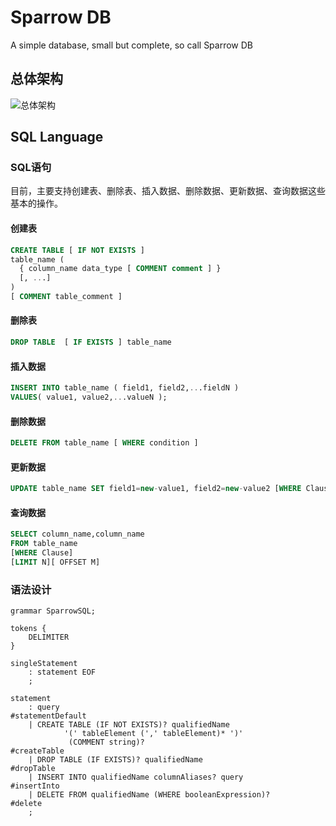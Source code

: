 # Sparrow DB
A simple database, small but complete, so call Sparrow DB

## 总体架构
![总体架构](https://github.com/xianfengyi/photos/blob/main/sparrowdb/%E6%80%BB%E4%BD%93%E6%9E%B6%E6%9E%84.png)

## SQL Language

### SQL语句
目前，主要支持创建表、删除表、插入数据、删除数据、更新数据、查询数据这些基本的操作。
#### 创建表
```sql
CREATE TABLE [ IF NOT EXISTS ]
table_name (
  { column_name data_type [ COMMENT comment ] }
  [, ...]
)
[ COMMENT table_comment ]
```
#### 删除表
```sql
DROP TABLE  [ IF EXISTS ] table_name
```
#### 插入数据
```sql
INSERT INTO table_name ( field1, field2,...fieldN )
VALUES( value1, value2,...valueN );
```
#### 删除数据
```sql
DELETE FROM table_name [ WHERE condition ]
```
#### 更新数据
```sql
UPDATE table_name SET field1=new-value1, field2=new-value2 [WHERE Clause]
```
#### 查询数据
```sql
SELECT column_name,column_name
FROM table_name
[WHERE Clause]
[LIMIT N][ OFFSET M]
```
### 语法设计
```antlrv4
grammar SparrowSQL;

tokens {
    DELIMITER
}

singleStatement
    : statement EOF
    ;

statement
    : query                                                            #statementDefault
    | CREATE TABLE (IF NOT EXISTS)? qualifiedName
            '(' tableElement (',' tableElement)* ')'
             (COMMENT string)?                                         #createTable
    | DROP TABLE (IF EXISTS)? qualifiedName                            #dropTable
    | INSERT INTO qualifiedName columnAliases? query                   #insertInto
    | DELETE FROM qualifiedName (WHERE booleanExpression)?             #delete
    ;
```

